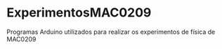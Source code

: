 # ExperimentosMAC0209
Programas Arduino utilizados para realizar os experimentos de física de MAC0209
